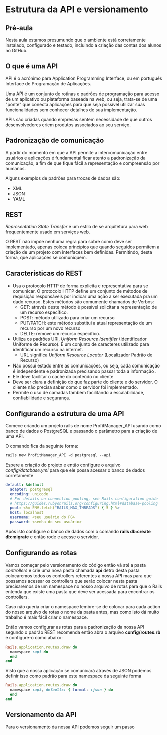 # Estrutura da API e versionamento

## Pré-aula
Nesta aula estamos presumundo que o ambiente está corretamente instalado, configurado e testado, incluindo a criação das contas dos alunos no GitHub.

## O que é uma API
API é o acrônimo para Application Programming Interface, ou em português Interface de Programação de Aplicações.

Uma API é um conjunto de rotinas e padrões de programação para acesso de um aplicativo ou plataforma baseada na web, ou seja, trata-se de uma "ponte" que conecta aplicações para que seja possível utilizar suas funcionalidades sem conhecer detalhes de sua implementação.

APIs são criadas quando empresas sentem necessidade de que outros desenvolvedores criem produtos associados ao seu serviço.

## Padronização de comunicação
A partir do momento em que a API permite a intercomunicação entre usuários e aplicações é fundamental ficar atento a padronização da comunicação, a fim de que fique fácil a representação e compreensão por humanos.

Alguns exemplos de padrões para trocas de dados são:
- XML
- JSON
- YAML

## REST
*Representation State Transfer* é um estilo de se arquitetura para web frequentemente usado em serviços web.

O REST não impõe nenhuma regra para sobre como deve ser implementado, apenas coloca princípios que quando seguidos permitem a criação de um projeto com interfaces bem definidas. Permitindo, desta forma, que aplicações se comuniquem.

## Características do REST
* Usa o protocolo HTTP de forma explicita e representativa para se comunicar. O protocolo HTTP define um conjunto de métodos de requisição responsáveis por indicar uma ação a ser executada pra um dado recurso. Estes métodos são comumente chamados de Verbos:
  * GET: através deste método é possível solicitar a representação de um recurso específico.
  * POST: método utilizado para criar um recurso
  * PUT/PATCH: este método substitui a atual representação de um recurso por um novo recurso
  * DELTE: remove um recurso específico.
* Utiliza os padrões URI, *Uniform Resource Identifier* (Identificador Uniforme de Recurso). É um conjunto de caracteres utilizado para identificar um recurso na internet.
  * URL significa *Uniform Resource Locator* (Localizador Padrão de Recurso)
* Não possui estado entre as comunicações, ou seja, cada comunicação é independente e padronizada precisando passar toda a informação .
* Ele deve facilitar o cache do conteúdo no cliente
* Deve ser clara a definição do que faz parte do cliente e do servidor. O cliente não precisa saber como o servidor foi implementado.
* Permite o uso de camadas também facilitando a escalabilidade, confiabilidade e segurança.

## Configurando a estrutura de uma API
Comece criando um projeto rails de nome ProfitManager_API usando como banco de dados o PostgreSQL e passando o parâmetro para a criação de uma API.

O comando fica da seguinte forma:
```shell
rails new ProfitManager_API -d postgresql --api
```

Espere a criação do projeto e então configure o arquivo *config/database.yml* para que ele possa acessar o banco de dados corretamente
```yaml
default: &default
  adapter: postgresql
  encoding: unicode
  # For details on connection pooling, see Rails configuration guide
  # https://guides.rubyonrails.org/configuring.html#database-pooling
  pool: <%= ENV.fetch("RAILS_MAX_THREADS") { 5 } %>
  host: localhost
  username: <seu usuário do PG>
  password: <senha do seu usuário>
```

Após isto configure o banco de dados com o comando **rails db:create db:migrate** e então rode e acesse o servidor.

## Configurando as rotas
Vamos começar pelo versionamento do código então vá até a pasta *controllers* e crie uma nova pasta chamada **api** detro desta pasta colocaremos 
todos os controllers referentes a nossa API mas para que possamos acessar os controllers que serão colocar nesta pasta precisaremos de um 
namespace no nosso arquivo de rotas para que o Rails entenda que existe uma pasta que deve ser acessada para encontrar os controllers.

Caso não queria criar o namespace lembre-se de colocar para cada action do nosso arquivo de rotas o nome da pasta antes, mas como isto dá muito
trabalho é mais fácil criar o namespace.

Então vamos configurar as rotas para a padronização da nossa API segundo o padrão REST recomenda então abra o arquivo **config/routes.rb** 
e configure-o como abaixo:

```rb
Rails.application.routes.draw do
  namespace :api do
  end
end
```

Visto que a nossa aplicação se comunicará através de JSON podemos definir isso como padrão para este namespace da seguinte forma  

```rb
Rails.application.routes.draw do
  namespace :api, defaults: { format: :json } do
  end
end
```

## Versionamento da API
Para o versionamento da nossa API podemos seguir um passo 



